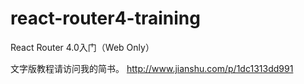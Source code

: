 # react-router4-training
React Router 4.0入门（Web Only）

文字版教程请访问我的简书。
http://www.jianshu.com/p/1dc1313dd991
